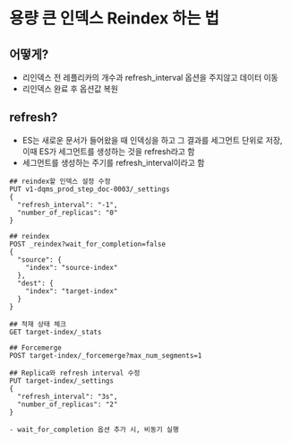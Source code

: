 # 용량 큰 인덱스 Reindex 하는 법

  ## 어떻게?
   - 리인덱스 전 레플리카의 개수과 refresh_interval 옵션을 주지않고 데이터 이동
   - 리인덱스 완료 후 옵션값 복원
    
  ## refresh?
   - ES는 새로운 문서가 들어왔을 때 인덱싱을 하고 그 결과를 세그먼트 단위로 저장, 
     이때 ES가 세그먼트를 생성하는 것을 refresh라고 함
   - 세그먼트를 생성하는 주기를 refresh_interval이라고 함

```
## reindex할 인덱스 설정 수정
PUT v1-dqms_prod_step_doc-0003/_settings
{
  "refresh_interval": "-1",
  "number_of_replicas": "0"
}

## reindex
POST _reindex?wait_for_completion=false 
{
  "source": {
    "index": "source-index"
  },
  "dest": {
    "index": "target-index"
  }
}

## 적재 상태 체크
GET target-index/_stats

## Forcemerge
POST target-index/_forcemerge?max_num_segments=1

## Replica와 refresh interval 수정
PUT target-index/_settings
{
  "refresh_interval": "3s",
  "number_of_replicas": "2"
}
```
    - wait_for_completion 옵션 추가 시, 비동기 실행
